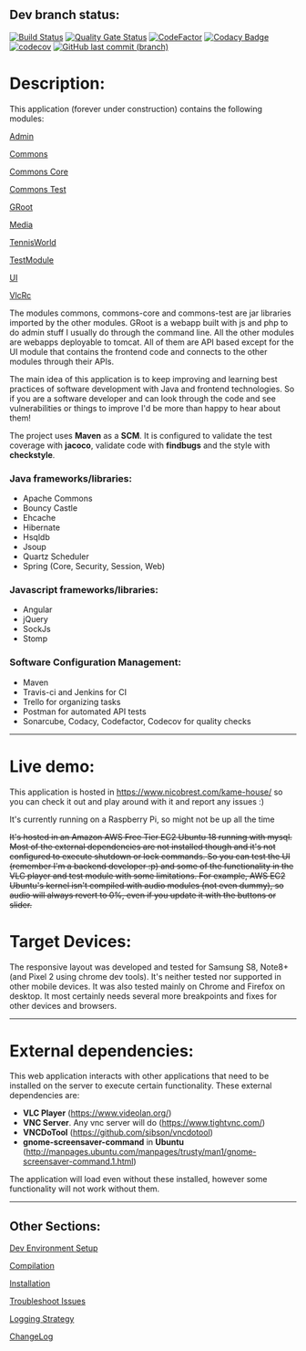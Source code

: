 ## Dev branch status:
[![Build Status](https://travis-ci.org/nbrest/java.web.kamehouse.svg?branch=dev)](https://travis-ci.org/nbrest/java.web.kamehouse)
[![Quality Gate Status](https://sonarcloud.io/api/project_badges/measure?branch=dev&project=com.nicobrest%3Ajava-web-kame-house&metric=alert_status)](https://sonarcloud.io/dashboard?id=com.nicobrest%3Ajava-web-kame-house&branch=dev)
[![CodeFactor](https://www.codefactor.io/repository/github/nbrest/java.web.kamehouse/badge/dev)](https://www.codefactor.io/repository/github/nbrest/java.web.kamehouse/overview/dev)
[![Codacy Badge](https://api.codacy.com/project/badge/Grade/3d9e85a73da34684b042a6c85bd35607)](https://www.codacy.com/manual/nbrest/java.web.kamehouse?utm_source=github.com&amp;utm_medium=referral&amp;utm_content=nbrest/java.web.kamehouse&amp;utm_campaign=Badge_Grade)
[![codecov](https://codecov.io/gh/nbrest/java.web.kamehouse/branch/dev/graph/badge.svg)](https://codecov.io/gh/nbrest/java.web.kamehouse)
[![GitHub last commit (branch)](https://img.shields.io/github/last-commit/nbrest/java.web.kamehouse/dev)](https://github.com/nbrest/java.web.kamehouse/tree/dev)
 
# Description:

This application (forever under construction) contains the following modules: 

[Admin](kamehouse-admin/README.md)

[Commons](kamehouse-commons/README.md)

[Commons Core](kamehouse-commons-core/README.md)

[Commons Test](kamehouse-commons-test/README.md)

[GRoot](kamehouse-groot/README.md)

[Media](kamehouse-media/README.md)

[TennisWorld](kamehouse-tennisworld/README.md)

[TestModule](kamehouse-testmodule/README.md)

[UI](kamehouse-ui/README.md)

[VlcRc](kamehouse-vlcrc/README.md)

The modules commons, commons-core and commons-test are jar libraries imported by the other modules. 
GRoot is a webapp built with js and php to do admin stuff I usually do through the command line.
All the other modules are webapps deployable to tomcat.
All of them are API based except for the UI module that contains the frontend code and connects
 to the other modules through their APIs.

The main idea of this application is to keep improving and learning best practices of software
 development with Java and frontend technologies. 
 So if you are a software developer and can look through the code and see vulnerabilities or
  things to improve I'd be more than happy to hear about them!

The project uses **Maven** as a **SCM**. It is configured to validate the test coverage with **jacoco**, validate code with **findbugs** and the style with **checkstyle**.

### Java frameworks/libraries:

* Apache Commons
* Bouncy Castle
* Ehcache
* Hibernate
* Hsqldb
* Jsoup
* Quartz Scheduler
* Spring (Core, Security, Session, Web)

### Javascript frameworks/libraries:

* Angular
* jQuery
* SockJs
* Stomp

### Software Configuration Management:

* Maven 
* Travis-ci and Jenkins for CI
* Trello for organizing tasks
* Postman for automated API tests
* Sonarcube, Codacy, Codefactor, Codecov for quality checks

*********************

# Live demo:

This application is hosted in https://www.nicobrest.com/kame-house/ so you can check it out and play around with it and report any issues :) 

It's currently running on a Raspberry Pi, so might not be up all the time

~~It's hosted in an Amazon AWS Free Tier EC2 Ubuntu 18 running with mysql. Most of the external
 dependencies are not installed though and it's not configured to execute shutdown or lock
  commands. So you can test the UI (remember I'm a backend developer :p) and some of the
   functionality in the VLC player and test module with some limitations. For example, AWS EC2
    Ubuntu's kernel isn't compiled with audio modules (not even dummy), so audio will always
     revert to 0%, even if you update it with the buttons or slider.~~

# Target Devices:

The responsive layout was developed and tested for Samsung S8, Note8+ (and Pixel 2 using chrome dev tools). It's neither tested nor supported in other mobile devices. It was also tested mainly on Chrome and Firefox on desktop. It most certainly needs several more breakpoints and fixes for other devices and browsers.

*********************

# External dependencies:

This web application interacts with other applications that need to be installed on the server to execute certain functionality. These external dependencies are:

* **VLC Player** (https://www.videolan.org/)
* **VNC Server**. Any vnc server will do (https://www.tightvnc.com/)
* **VNCDoTool** (https://github.com/sibson/vncdotool)
* **gnome-screensaver-command** in **Ubuntu** (http://manpages.ubuntu.com/manpages/trusty/man1/gnome-screensaver-command.1.html)

The application will load even without these installed, however some functionality will not work without them.

*********************

## Other Sections:

[Dev Environment Setup](dev-environment-setup.md)

[Compilation](compilation.md)

[Installation](installation.md)

[Troubleshoot Issues](troubleshoot-issues.md)

[Logging Strategy](logging-strategy.md)

[ChangeLog](changelog.md)